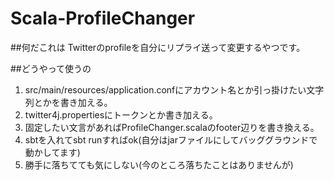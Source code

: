 # Scala-ProfileChanger

##何だこれは
Twitterのprofileを自分にリプライ送って変更するやつです。

##どうやって使うの
1. src/main/resources/application.confにアカウント名とか引っ掛けたい文字列とかを書き加える。
2. twitter4j.propertiesにトークンとか書き加える。
3. 固定したい文言があればProfileChanger.scalaのfooter辺りを書き換える。
4. sbtを入れてsbt runすればok(自分はjarファイルにしてバッググラウンドで動かしてます)
5. 勝手に落ちてても気にしない(今のところ落ちたことはありませんが)

